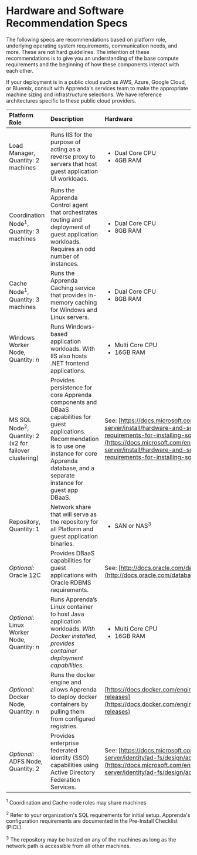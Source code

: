 
# Hardware and Software Recommendation Specs

The following specs are recommendations based on platform role, underlying operating system requirements, communication needs, and more.  These are not hard guidelines.  The intention of these recommendations is to give you an understanding of the base compute requirements and the beginning of how these components interact with each other.

If your deployment is in a public cloud such as AWS, Azure, Google Cloud, or Bluemix, consult with Apprenda's services team to make the appropriate machine sizing and infrastructure selections.  We have reference architectures specific to these public cloud providers.


| Platform Role  | Description    | Hardware       | Software       |
| :------------- | :------------- | :------------- | :------------- |
| Load Manager, Quantity: 2 machines | Runs IIS for the purpose of acting as a reverse proxy to servers that host guest application UI workloads. | <ul><li>Dual Core CPU</li><li>4GB RAM</li></ul> | <ul><li>Windows Server 2012/2012 R2 Datacenter or Enterprise</li><li>.NET Framework 4.5+</li><li>IIS 8/8.5 (Web Server Role)</li><li>Latest version of MS Application Request Routing Module</li></ul> |
| Coordination Node<sup>1</sup>, Quantity: 3 machines | Runs the Apprenda Control agent that orchestrates routing and deployment of guest application workloads. Requires an odd number of instances. | <ul><li>Dual Core CPU</li><li>8GB RAM</li></ul> | <ul><li>Windows Server 2012/2012 R2 Datacenter or Enterprise</li><li>.NET Framework 4.5+</li></ul> |
| Cache Node<sup>1</sup>, Quantity: 3 machines | Runs the Apprenda Caching service that provides in-memory caching for Windows and Linux servers. | <ul><li>Dual Core CPU</li><li>8GB RAM</li></ul> | <ul><li>Windows Server 2012/2012 R2 Datacenter or Enterprise</li><li>.NET Framework 4.5+</li></ul> |
| Windows Worker Node, Quantity: _n_ | Runs Windows-based application workloads.  With IIS also hosts .NET frontend applications. | <ul><li>Multi Core CPU</li><li>16GB RAM</li></ul> | <ul><li>Windows Server 2012/2012 R2 Datacenter or Enterprise</li><li>.NET Framework 4.5</li><li>IIS 8/8.5 (Web Server Role)</li><li>iisnode</li> |
| MS SQL Node<sup>2</sup>, Quantity: 2 (x2 for failover clustering) | Provides persistence for core Apprenda components and DBaaS capabilities for guest applications.  Recommendation is to use one instance for core Apprenda database, and a separate instance for guest app DBaaS. | See: [https://docs.microsoft.com/en-us/sql/sql-server/install/hardware-and-software-requirements-for-installing-sql-server](https://docs.microsoft.com/en-us/sql/sql-server/install/hardware-and-software-requirements-for-installing-sql-server) | See: [https://docs.microsoft.com/en-us/sql/sql-server/install/hardware-and-software-requirements-for-installing-sql-server](https://docs.microsoft.com/en-us/sql/sql-server/install/hardware-and-software-requirements-for-installing-sql-server) |
| Repository, Quantity: 1 | Network share that will serve as the repository for all Platform and guest application binaries. | <ul><li>SAN or NAS<sup>3</sup></li></ul>| |
| _Optional_: Oracle 12C | Provides DBaaS capabilities for guest applications with Oracle RDBMS requirements. | See: [http://docs.oracle.com/database/121/](http://docs.oracle.com/database/121/) | See:  [http://docs.oracle.com/database/121/](http://docs.oracle.com/database/121/) |
| _Optional_: Linux Worker Node, Quantity: _n_ | Runs Apprenda’s Linux container to host Java application workloads.  _With Docker installed, provides container deployment capabilities._ | <ul><li>Multi Core CPU</li><li>16GB RAM</li></ul> | <ul><li>RHEL 7</li><li>CentOS7</li><li>Alternative Linux distros (verify w/ Apprenda)</li></ul> |
| _Optional_: Docker Node, Quantity: _n_ | Runs the docker engine and allows Apprenda to deploy docker containers by pulling them from configured registries. | [https://docs.docker.com/engine/installation/#prior-releases](https://docs.docker.com/engine/installation/#prior-releases) | [https://docs.docker.com/engine/installation/#prior-releases](https://docs.docker.com/engine/installation/#prior-releases) |
| _Optional_: ADFS Node, Quantity: 2 | Provides enterprise federated identity (SSO) capabilities using Active Directory Federation Services. | See: [https://docs.microsoft.com/en-us/windows-server/identity/ad-fs/design/ad-fs-requirements](https://docs.microsoft.com/en-us/windows-server/identity/ad-fs/design/ad-fs-requirements)| See: [https://docs.microsoft.com/en-us/windows-server/identity/ad-fs/design/ad-fs-requirements](https://docs.microsoft.com/en-us/windows-server/identity/ad-fs/design/ad-fs-requirements) |

<sup>1</sup> Coordination and Cache node roles may share machines

<sup>2</sup> Refer to your organization's SQL requirements for initial setup.  Apprenda's configuration requirements are documented in the Pre-Install Checklist (PICL).

<sup>3</sup> The repository may be hosted on any of the machines as long as the network path is accessible from all other machines.
